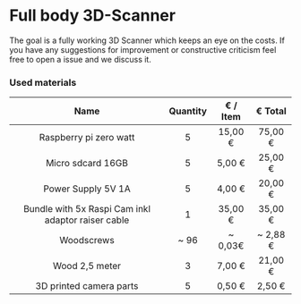 # Full body 3D-Scanner

The goal is a fully working 3D Scanner which keeps an eye on the costs.
If you have any suggestions for improvement or constructive criticism feel free to open a issue and we discuss it.

### Used materials
|Name                  |Quantity  |€ / Item  | € Total|
|:--------------------:|:--------:|:--------:|:--------:|
|Raspberry pi zero watt| 5        | 15,00 €  | 75,00 €  |
|Micro sdcard 16GB     | 5        | 5,00 €   | 25,00 €  |
|Power Supply 5V 1A    | 5        | 4,00 €   | 20,00 €  |
|Bundle with 5x Raspi Cam inkl adaptor raiser cable| 1        | 35,00 €  | 35,00 €  |
|Woodscrews            | ~ 96     | ~ 0,03€  | ~ 2,88 € |
|Wood 2,5 meter        | 3        |  7,00 €  | 21,00 €  |
|3D printed camera parts| 5       |  0,50 €  |  2,50 €  |

